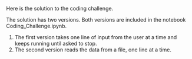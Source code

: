 Here is the solution to the coding challenge.

The solution has two versions. Both versions are included in the notebook Coding_Challenge.ipynb.

1)  The first version takes one line of input from the user at a time and keeps running until asked to stop.
2)  The second version reads the data from a file, one line at a time.
